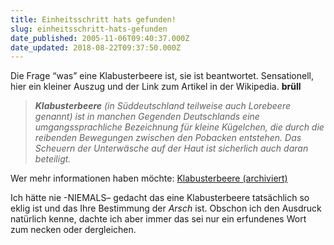 ```yaml
---
title: Einheitsschritt hats gefunden!
slug: einheitsschritt-hats-gefunden
date_published: 2005-11-06T09:40:37.000Z
date_updated: 2018-08-22T09:37:50.000Z
---
```


Die Frage “was” eine Klabusterbeere ist, sie ist beantwortet. Sensationell, hier ein kleiner Auszug und der Link zum Artikel in der Wikipedia. **brüll**

> ***Klabusterbeere** (in Süddeutschland teilweise auch Lorebeere genannt) ist in manchen Gegenden Deutschlands eine umgangssprachliche Bezeichnung für kleine Kügelchen, die durch die reibenden Bewegungen zwischen den Pobacken entstehen. Das Scheuern der Unterwäsche auf der Haut ist sicherlich auch daran beteiligt.*

Wer mehr informationen haben möchte: [Klabusterbeere (archiviert)](http://web.archive.org/web/20040803054427/http://de.wikipedia.org:80/wiki/Klabusterbeeren)

Ich hätte nie -NIEMALS– gedacht das eine Klabusterbeere tatsächlich so eklig ist und das Ihre Bestimmung der *Arsch* ist. Obschon ich den Ausdruck natürlich kenne, dachte ich aber immer das sei nur ein erfundenes Wort zum necken oder dergleichen.
